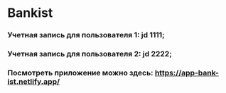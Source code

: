 # Bankist
### Учетная запись для пользователя 1: jd 1111;
### Учетная запись для пользователя 2: jd 2222;

### Посмотреть приложение можно здесь: https://app-bank-ist.netlify.app/
